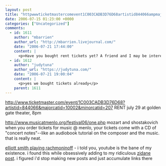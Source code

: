 ```yaml
---
layout: post
title: "httpwwwticketmastercomevent1C003CADB3D76D68artistid844066ampmajorcatid10002ampminorcatid207 RENT july 29 at golden"
date: 2006-07-15 01:23:00 +0000
categories: ["Uncategorized"]
comments:
  - id: 1611
    author: "mbarrien"
    author_url: "http://mbarrien.livejournal.com/"
    date: "2006-07-21 17:44:00"
    content: |
      <p>Have you bought rent tickets yet? A friend and I may be interested in going.</p>
  - id: 1612
    author: "judytuna"
    author_url: "https://judytuna.com/"
    date: "2006-07-21 19:00:04"
    content: |
      <p>yes we bought tickets already</p>
    parent: 1611
---
```


http://www.ticketmaster.com/event/1C003CADB3D76D68?artistid=844066&majorcatid=10002&minorcatid=207
RENT july 29 at golden gate theater, 8pm

http://www.musicatmenlo.org/festival06/one.php
mozart and shostakovich
when you order tickets for music @ menlo, your tickets come with a CD of "concert notes"--like an audiobook tutorial on the composer and the music. that is really neat.

[elliott smith playing rachmoninoff](http://www.youtube.com/watch?v=_qH2SmPth0A) - i told you, youtube is the bane of my existence. i found this while obsessively adding to my ridiculous [zidane post](http://judytuna.livejournal.com/135430.html). i figured i'd stop making new posts and just accumulate links there